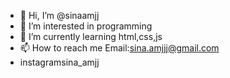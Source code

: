 - 👋 Hi, I’m @sinaamjj
- 👀 I’m interested in programming
- 🌱 I’m currently learning html,css,js
- 📫 How to reach me Email:sina.amjjj@gmail.com
- instagram<a>sina_amjj</a>
